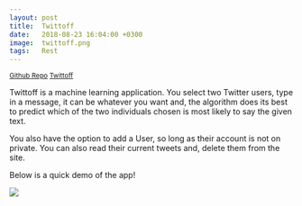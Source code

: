 ```yaml
---
layout: post
title:  Twittoff
date:   2018-08-23 16:04:00 +0300
image:  twittoff.png
tags:   Rest
---
```

<small>[Github Repo](https://github.com/Yonipineda/Twittoff_App) [Twittoff](https://twittoff-brawl.herokuapp.com/)</small>

Twittoff is a machine learning application. You select two Twitter users, type in a message, it can be whatever you want and, the algorithm does its best to predict which of the two individuals chosen is most likely to say the given text.

You also have the option to add a User, so long as their account is not on private. You can also read their current tweets and, delete them from the site.

Below is a quick demo of the app! 

![]({{site.baseurl}}/img/twittoff_demo.gif)
